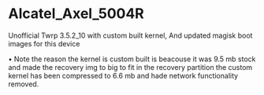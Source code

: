 # Alcatel_Axel_5004R
Unofficial Twrp 3.5.2_10 with custom built kernel, And updated magisk boot images for this device

• Note the reason the kernel is custom built is beacouse it was 9.5 mb stock and made the recovery img to big to fit in the recovery partition the custom kernel has been compressed to 6.6 mb and hade network functionality removed.
